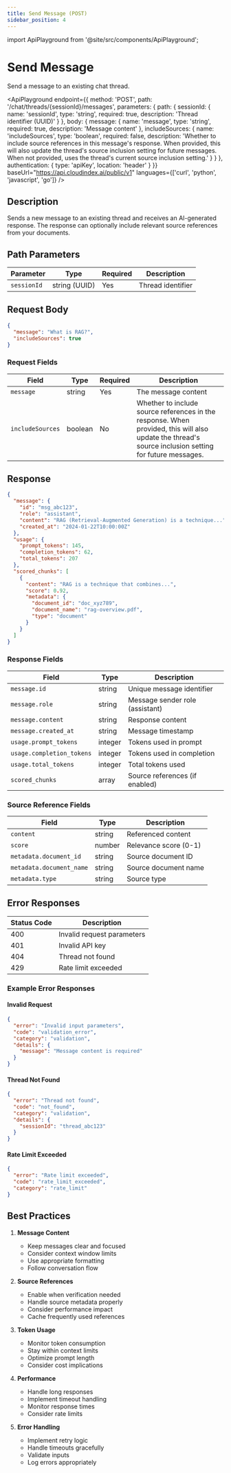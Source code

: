 ```yaml
---
title: Send Message (POST)
sidebar_position: 4
---
```


import ApiPlayground from '@site/src/components/ApiPlayground';

# Send Message

Send a message to an existing chat thread.

<ApiPlayground
  endpoint={{
    method: 'POST',
    path: '/chat/threads/{sessionId}/messages',
    parameters: {
      path: {
        sessionId: {
          name: 'sessionId',
          type: 'string',
          required: true,
          description: 'Thread identifier (UUID)'
        }
      },
      body: {
        message: {
          name: 'message',
          type: 'string',
          required: true,
          description: 'Message content'
        },
        includeSources: {
          name: 'includeSources',
          type: 'boolean',
          required: false,
          description: 'Whether to include source references in this message\'s response. When provided, this will also update the thread\'s source inclusion setting for future messages. When not provided, uses the thread\'s current source inclusion setting.'
        }
      }
    },
    authentication: {
      type: 'apiKey',
      location: 'header'
    }
  }}
  baseUrl="https://api.cloudindex.ai/public/v1"
  languages={['curl', 'python', 'javascript', 'go']}
/>

## Description

Sends a new message to an existing thread and receives an AI-generated response. The response can optionally include relevant source references from your documents.

## Path Parameters

| Parameter | Type | Required | Description |
|-----------|------|----------|-------------|
| `sessionId` | string (UUID) | Yes | Thread identifier |

## Request Body

```json
{
  "message": "What is RAG?",
  "includeSources": true
}
```

### Request Fields

| Field | Type | Required | Description |
|-------|------|----------|-------------|
| `message` | string | Yes | The message content |
| `includeSources` | boolean | No | Whether to include source references in the response. When provided, this will also update the thread's source inclusion setting for future messages. |

## Response

```json
{
  "message": {
    "id": "msg_abc123",
    "role": "assistant",
    "content": "RAG (Retrieval-Augmented Generation) is a technique...",
    "created_at": "2024-01-22T10:00:00Z"
  },
  "usage": {
    "prompt_tokens": 145,
    "completion_tokens": 62,
    "total_tokens": 207
  },
  "scored_chunks": [
    {
      "content": "RAG is a technique that combines...",
      "score": 0.92,
      "metadata": {
        "document_id": "doc_xyz789",
        "document_name": "rag-overview.pdf",
        "type": "document"
      }
    }
  ]
}
```

### Response Fields

| Field | Type | Description |
|-------|------|-------------|
| `message.id` | string | Unique message identifier |
| `message.role` | string | Message sender role (assistant) |
| `message.content` | string | Response content |
| `message.created_at` | string | Message timestamp |
| `usage.prompt_tokens` | integer | Tokens used in prompt |
| `usage.completion_tokens` | integer | Tokens used in completion |
| `usage.total_tokens` | integer | Total tokens used |
| `scored_chunks` | array | Source references (if enabled) |

### Source Reference Fields

| Field | Type | Description |
|-------|------|-------------|
| `content` | string | Referenced content |
| `score` | number | Relevance score (0-1) |
| `metadata.document_id` | string | Source document ID |
| `metadata.document_name` | string | Source document name |
| `metadata.type` | string | Source type |

## Error Responses

| Status Code | Description |
|-------------|-------------|
| 400 | Invalid request parameters |
| 401 | Invalid API key |
| 404 | Thread not found |
| 429 | Rate limit exceeded |

### Example Error Responses

#### Invalid Request
```json
{
  "error": "Invalid input parameters",
  "code": "validation_error",
  "category": "validation",
  "details": {
    "message": "Message content is required"
  }
}
```

#### Thread Not Found
```json
{
  "error": "Thread not found",
  "code": "not_found",
  "category": "validation",
  "details": {
    "sessionId": "thread_abc123"
  }
}
```

#### Rate Limit Exceeded
```json
{
  "error": "Rate limit exceeded",
  "code": "rate_limit_exceeded",
  "category": "rate_limit"
}
```

## Best Practices

1. **Message Content**
   - Keep messages clear and focused
   - Consider context window limits
   - Use appropriate formatting
   - Follow conversation flow

2. **Source References**
   - Enable when verification needed
   - Handle source metadata properly
   - Consider performance impact
   - Cache frequently used references

3. **Token Usage**
   - Monitor token consumption
   - Stay within context limits
   - Optimize prompt length
   - Consider cost implications

4. **Performance**
   - Handle long responses
   - Implement timeout handling
   - Monitor response times
   - Consider rate limits

5. **Error Handling**
   - Implement retry logic
   - Handle timeouts gracefully
   - Validate inputs
   - Log errors appropriately
